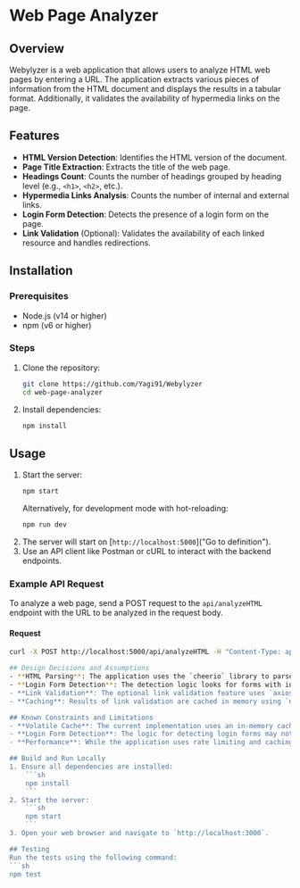 # Web Page Analyzer

## Overview
Webylyzer is a web application that allows users to analyze HTML web pages by entering a URL. The application extracts various pieces of information from the HTML document and displays the results in a tabular format. Additionally, it validates the availability of hypermedia links on the page.

## Features
- **HTML Version Detection**: Identifies the HTML version of the document.
- **Page Title Extraction**: Extracts the title of the web page.
- **Headings Count**: Counts the number of headings grouped by heading level (e.g., `<h1>`, `<h2>`, etc.).
- **Hypermedia Links Analysis**: Counts the number of internal and external links.
- **Login Form Detection**: Detects the presence of a login form on the page.
- **Link Validation** (Optional): Validates the availability of each linked resource and handles redirections.

## Installation

### Prerequisites
- Node.js (v14 or higher)
- npm (v6 or higher)

### Steps
1. Clone the repository:
    ```sh
    git clone https://github.com/Yagi91/Webylyzer
    cd web-page-analyzer
    ```
2. Install dependencies:
    ```sh
    npm install
    ```

## Usage
1. Start the server:
    ```sh
    npm start
    ```
    Alternatively, for development mode with hot-reloading:
    ```sh
    npm run dev
    ```
2. The server will start on [`http://localhost:5000`]("Go to definition").
3. Use an API client like Postman or cURL to interact with the backend endpoints.

### Example API Request
To analyze a web page, send a POST request to the `api/analyzeHTML` endpoint with the URL to be analyzed in the request body.

#### Request
```sh
curl -X POST http://localhost:5000/api/analyzeHTML -H "Content-Type: application/json" -d '{"url": "http://example.com"}'

## Design Decisions and Assumptions
- **HTML Parsing**: The application uses the `cheerio` library to parse HTML documents and extract information.
- **Login Form Detection**: The detection logic looks for forms with input fields of type email/username & "password" & login button and common login-related keywords in the form's action or input names.
- **Link Validation**: The optional link validation feature uses `axios` for making HTTP requests and `bottleneck` for rate limiting to ensure efficient performance.
- **Caching**: Results of link validation are cached in memory using `node-cache` to avoid redundant requests.

## Known Constraints and Limitations
- **Volatile Cache**: The current implementation uses an in-memory cache, which means cached data is lost when the server restarts. I can improve on thismy using an external databse like Redis or save locally with fs since this is a small project.
- **Login Form Detection**: The logic for detecting login forms may not cover all possible cases due to the variety of ways login forms can be constructed example the multi-step and modal.
- **Performance**: While the application uses rate limiting and caching to improve performance, analyzing very large web pages with numerous links may still be time-consuming.

## Build and Run Locally
1. Ensure all dependencies are installed:
    ```sh
    npm install
    ```
2. Start the server:
    ```sh
    npm start
    ```
3. Open your web browser and navigate to `http://localhost:3000`.

## Testing
Run the tests using the following command:
```sh
npm test